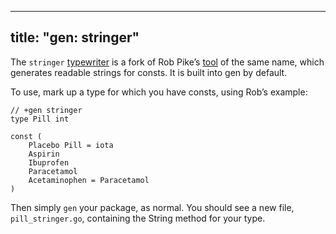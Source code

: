 
---
title: "gen: stringer"
---

The `stringer` [typewriter](/gen/typewriters/) is a fork of Rob Pike’s [tool](https://godoc.org/golang.org/x/tools/cmd/stringer) of the same name, which generates readable strings for consts. It is built into gen by default.

To use, mark up a type for which you have consts, using Rob’s example:

	// +gen stringer
	type Pill int

	const (
		Placebo Pill = iota
		Aspirin
		Ibuprofen
		Paracetamol
		Acetaminophen = Paracetamol
	)

Then simply `gen` your package, as normal. You should see a new file, `pill_stringer.go`, containing the String method for your type.
